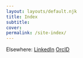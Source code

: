 ```yaml
---
layout: layouts/default.njk
title: Index
subtitle: 
cover: 
permalink: /site-index/
---  
```

 
Elsewhere:  [LinkedIn](https://www.linkedin.com/in/gv-sh) [OrcID](https://orcid.org/0000-0003-1651-6602)